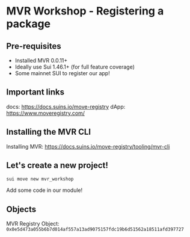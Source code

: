 # MVR Workshop - Registering a package

## Pre-requisites

- Installed MVR 0.0.11+
- Ideally use Sui 1.46.1+ (for full feature coverage)
- Some mainnet SUI to register our app!

## Important links

docs: https://docs.suins.io/move-registry
dApp: https://www.moveregistry.com/

## Installing the MVR CLI

Installing MVR: https://docs.suins.io/move-registry/tooling/mvr-cli

## Let's create a new project!

```
sui move new mvr_workshop
```

Add some code in our module!




## Objects

MVR Registry Object: `0x0e5d473a055b6b7d014af557a13ad9075157fdc19b6d51562a18511afd397727`



